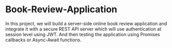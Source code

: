 # Book-Review-Application
In this project, we will build a server-side online book review application and integrate it with a secure REST API server which will use authentication at session level using JWT. And then testing the application using Promises callbacks or Async-Await functions.
